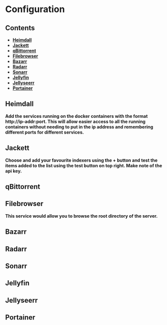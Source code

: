 # Configuration

## <b>Contents
- [Heimdall](https://github.com/useraid/AutomatedMediaSrv/blob/main/docs/Configuration.md#Heimdall)
- [Jackett](https://github.com/useraid/AutomatedMediaSrv/blob/main/docs/Configuration.md#Jackett)
- [qBittorrent](https://github.com/useraid/AutomatedMediaSrv/blob/main/docs/Configuration.md#qBittorrent)
- [Filebrowser](https://github.com/useraid/AutomatedMediaSrv/blob/main/docs/Configuration.md#Filebrowser)
- [Bazarr](https://github.com/useraid/AutomatedMediaSrv/blob/main/docs/Configuration.md#Bazarr)
- [Radarr](https://github.com/useraid/AutomatedMediaSrv/blob/main/docs/Configuration.md#Radarr)
- [Sonarr](https://github.com/useraid/AutomatedMediaSrv/blob/main/docs/Configuration.md#Sonarr)
- [Jellyfin](https://github.com/useraid/AutomatedMediaSrv/blob/main/docs/Configuration.md#Jellyfin)
- [Jellyseerr](https://github.com/useraid/AutomatedMediaSrv/blob/main/docs/Configuration.md#Jellyseerr)
- [Portainer](https://github.com/useraid/AutomatedMediaSrv/blob/main/docs/Configuration.md#Portainer)

## Heimdall

Add the services running on the docker containers with the format http://ip-addr:port. This will allow easier access to all the running containers without needing to put in the ip address and remembering different ports for different services.

## Jackett

Choose and add your favourite indexers using the + button and test the items added to the list using the test button on top right.
Make note of the api key.

## qBittorrent

## Filebrowser

This service would allow you to browse the root directory of the server.

## Bazarr

## Radarr

## Sonarr

## Jellyfin

## Jellyseerr

## Portainer

